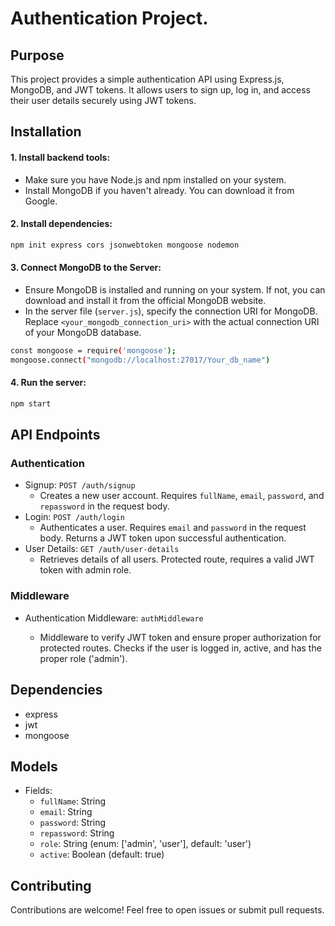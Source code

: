 # Authentication Project.

## Purpose

This project provides a simple authentication API using Express.js, MongoDB, and JWT tokens. It allows users to sign up, log in, and access their user details securely using JWT tokens.

## Installation

#### 1. Install backend tools:

- Make sure you have Node.js and npm installed on your system.
- Install MongoDB if you haven't already. You can download it from Google.

#### 2. Install dependencies:
``` bash 
npm init express cors jsonwebtoken mongoose nodemon
```

#### 3. Connect MongoDB to the Server:

- Ensure MongoDB is installed and running on your system. If not, you can download and install it from the official MongoDB website.
- In the server file (`server.js`), specify the connection URI for MongoDB. Replace `<your_mongodb_connection_uri>` with the actual connection URI of your MongoDB database.

```bash
const mongoose = require('mongoose');
mongoose.connect("mongodb://localhost:27017/Your_db_name")
```

#### 4. Run the server:

```bash
npm start
```

## API Endpoints

### Authentication
- Signup: `POST /auth/signup`
    - Creates a new user account. Requires `fullName`, `email`, `password`, and `repassword` in the request body.
- Login: `POST /auth/login`
    - Authenticates a user. Requires `email` and `password` in the request body. Returns a JWT token upon successful authentication.
- User Details: `GET /auth/user-details`
    - Retrieves details of all users. Protected route, requires a valid JWT token with admin role.

### Middleware

- Authentication Middleware: `authMiddleware`

    - Middleware to verify JWT token and ensure proper authorization for protected routes. Checks if the user is logged in, active, and has the proper role ('admin').

## Dependencies
- express
- jwt
- mongoose

## Models

- Fields:
    - `fullName`: String
    - `email`: String
    - `password`: String
    - `repassword`: String
    - `role`: String (enum: ['admin', 'user'], default: 'user')
    - `active`: Boolean (default: true)

## Contributing

Contributions are welcome! Feel free to open issues or submit pull requests.



